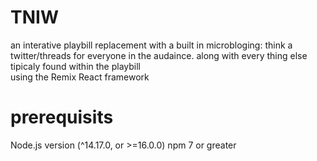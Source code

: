 # TNIW

an interative playbill replacement with a built in microbloging: think a twitter/threads for everyone in the audaince. along with every thing else tipicaly found within the playbill  
using the Remix React framework
# prerequisits 
Node.js version (^14.17.0, or >=16.0.0)
npm 7 or greater